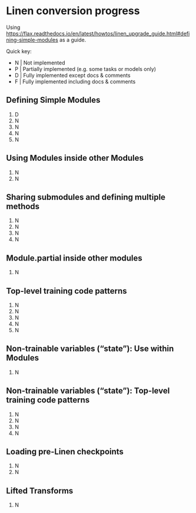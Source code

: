 
# Linen conversion progress

Using https://flax.readthedocs.io/en/latest/howtos/linen_upgrade_guide.html#defining-simple-modules as a guide.

Quick key:
* N | Not implemented
* P | Partially implemented (e.g. some tasks or models only)
* D | Fully implemented except docs & comments
* F | Fully implemented including docs & comments


## Defining Simple Modules
1. D
2. N
3. N
4. N
5. N

## Using Modules inside other Modules
1. N
2. N

## Sharing submodules and defining multiple methods
1. N
2. N
3. N
4. N

## Module.partial inside other modules
1. N

## Top-level training code patterns
1. N
2. N
3. N
4. N
5. N

## Non-trainable variables (“state”): Use within Modules
1. N

## Non-trainable variables (“state”): Top-level training code patterns
1. N
2. N
3. N
4. N

## Loading pre-Linen checkpoints
1. N
2. N

## Lifted Transforms
1. N

